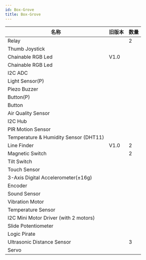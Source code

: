 ```yaml
---
id: Box-Grove
title: Box-Grove
---
```


| 名称                                  | 旧版本 | 数量 |
| ------------------------------------- | ------ | ---- |
| Relay                                 |        | 2    |
| Thumb Joystick                        |        |      |
| Chainable RGB Led                     | V1.0   |      |
| Chainable RGB Led                     |        |      |
| I2C ADC                               |        |      |
| Light Sensor(P)                       |        |      |
| Piezo Buzzer                          |        |      |
| Button(P)                             |        |      |
| Button                                |        |      |
| Air Quality Sensor                    |        |      |
| I2C Hub                               |        |      |
| PIR Motion Sensor                     |        |      |
| Temperature & Humidity Sensor (DHT11) |        |      |
| Line Finder                           | V1.0   | 2    |
| Magnetic Switch                       |        | 2    |
| Tilt Switch                           |        |      |
| Touch Sensor                          |        |      |
| 3-Axis Digital Accelerometer(±16g)    |        |      |
| Encoder                               |        |      |
| Sound Sensor                          |        |      |
| Vibration Motor                       |        |      |
| Temperature Sensor                    |        |      |
| I2C Mini Motor Driver (with 2 motors) |        |      |
| Slide Potentiometer                   |        |      |
| Logic Pirate                          |        |      |
| Ultrasonic Distance Sensor            |        | 3    |
| Servo                                 |        |      |

